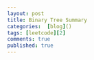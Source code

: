```yaml
---
layout: post
title: Binary Tree Summary
categories:  [blog]()
tags: [leetcode][2]
comments: true
published: true
---
```



[2]:	leetcode